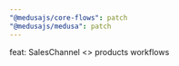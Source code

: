 ```yaml
---
"@medusajs/core-flows": patch
"@medusajs/medusa": patch
---
```


feat: SalesChannel <> products workflows
